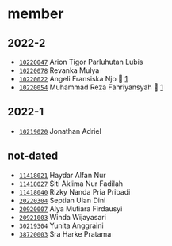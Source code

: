# member


## 2022-2
+ [`10220047`](10220047.md) Arion Tigor Parluhutan Lubis
+ [`10220078`](10220078.md) Revanka Mulya
+ [`10220022`](10220022.md) Angeli Fransiska Njo :speech_balloon: [1](https://github.com/AngeliFransiskaNjo/Tugas-Akhir/issues/1)
+ [`10220054`](10220054.md) Muhammad Reza Fahriyansyah :speech_balloon: [1](https://github.com/rezafahri11/tugas-akhir/issues/1)


## 2022-1
+ [`10219020`](10219020.md) Jonathan Adriel


## not-dated
+ [`11418021`](11418021.md) Haydar Alfan Nur
+ [`11418027`](11418027.md) Siti Aklima Nur Fadilah
+ [`11418040`](11418040.md) Rizky Nanda Pria Pribadi
+ [`20220304`](20220304.md) Septian Ulan Dini
+ [`20920007`](20920007.md) Alya Mutiara Firdausyi
+ [`20921003`](20921003.md) Winda Wijayasari
+ [`30219304`](30219304.md) Yunita Anggraini
+ [`38720003`](38720003.md) Sra Harke Pratama

